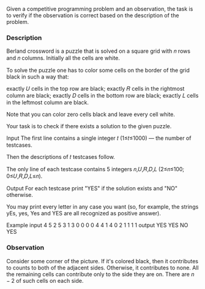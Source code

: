 Given a competitive programming problem and an observation, the task is to verify if the observation is correct based on the description of the problem.

### Description

Berland crossword is a puzzle that is solved on a square grid with 𝑛 rows and 𝑛 columns. Initially all the cells are white.

To solve the puzzle one has to color some cells on the border of the grid black in such a way that:

exactly 𝑈 cells in the top row are black;
exactly 𝑅 cells in the rightmost column are black;
exactly 𝐷 cells in the bottom row are black;
exactly 𝐿 cells in the leftmost column are black.

Note that you can color zero cells black and leave every cell white.

Your task is to check if there exists a solution to the given puzzle.

Input
The first line contains a single integer 𝑡 (1≤𝑡≤1000) — the number of testcases.

Then the descriptions of 𝑡 testcases follow.

The only line of each testcase contains 5 integers 𝑛,𝑈,𝑅,𝐷,𝐿 (2≤𝑛≤100; 0≤𝑈,𝑅,𝐷,𝐿≤𝑛).

Output
For each testcase print "YES" if the solution exists and "NO" otherwise.

You may print every letter in any case you want (so, for example, the strings yEs, yes, Yes and YES are all recognized as positive answer).

Example
input
4
5 2 5 3 1
3 0 0 0 0
4 4 1 4 0
2 1 1 1 1
output
YES
YES
NO
YES

### Observation

Consider some corner of the picture. If it's colored black, then it contributes to counts to both of the adjacent sides. Otherwise, it contributes to none. All the remaining cells can contribute only to the side they are on. There are $n-2$ of such cells on each side.